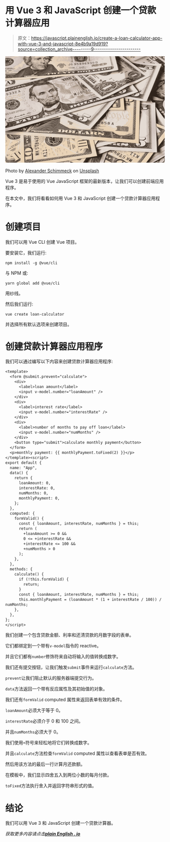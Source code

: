 # 用 Vue 3 和 JavaScript 创建一个贷款计算器应用

> 原文：<https://javascript.plainenglish.io/create-a-loan-calculator-app-with-vue-3-and-javascript-8e4b9a19d919?source=collection_archive---------9----------------------->

![](img/88c17a5be55609c5c2feb50374a711ad.png)

Photo by [Alexander Schimmeck](https://unsplash.com/@alschim?utm_source=medium&utm_medium=referral) on [Unsplash](https://unsplash.com?utm_source=medium&utm_medium=referral)

Vue 3 是易于使用的 Vue JavaScript 框架的最新版本，让我们可以创建前端应用程序。

在本文中，我们将看看如何用 Vue 3 和 JavaScript 创建一个贷款计算器应用程序。

# 创建项目

我们可以用 Vue CLI 创建 Vue 项目。

要安装它，我们运行:

```
npm install -g @vue/cli
```

与 NPM 或:

```
yarn global add @vue/cli
```

用纱线。

然后我们运行:

```
vue create loan-calculator
```

并选择所有默认选项来创建项目。

# 创建贷款计算器应用程序

我们可以通过编写以下内容来创建贷款计算器应用程序:

```
<template>
  <form @submit.prevent="calculate">
    <div>
      <label>loan amount</label>
      <input v-model.number="loanAmount" />
    </div>
    <div>
      <label>interest rate</label>
      <input v-model.number="interestRate" />
    </div>
    <div>
      <label>number of months to pay off loan</label>
      <input v-model.number="numMonths" />
    </div>
    <button type="submit">calculate monthly payment</button>
  </form>
  <p>monthly payment: {{ monthlyPayment.toFixed(2) }}</p>
</template><script>
export default {
  name: "App",
  data() {
    return {
      loanAmount: 0,
      interestRate: 0,
      numMonths: 0,
      monthlyPayment: 0,
    };
  },
  computed: {
    formValid() {
      const { loanAmount, interestRate, numMonths } = this;
      return (
        +loanAmount >= 0 &&
        0 <= +interestRate &&
        +interestRate <= 100 &&
        +numMonths > 0
      );
    },
  },
  methods: {
    calculate() {
      if (!this.formValid) {
        return;
      }
      const { loanAmount, interestRate, numMonths } = this;
      this.monthlyPayment = (loanAmount * (1 + interestRate / 100)) / numMonths;
    },
  },
};
</script>
```

我们创建一个包含贷款金额、利率和还清贷款的月数字段的表单。

它们都绑定到一个带有`v-model`指令的 reactive。

并且它们都有`number`修饰符来自动将输入的值转换成数字。

我们还有提交按钮，让我们触发`submit`事件来运行`calculate`方法。

`prevent`让我们阻止默认的服务器端提交行为。

`data`方法返回一个带有反应属性及其初始值的对象。

我们还有`formValid` computed 属性来返回表单有效的条件。

`loanAmount`必须大于等于 0。

`interestRate`必须介于 0 和 100 之间。

并且`numMonths`必须大于 0。

我们使用`+`符号来轻松地将它们转换成数字。

并且`calculate`方法检查`formValid` computed 属性以查看表单是否有效。

然后用该方法的最后一行计算月还款额。

在模板中，我们显示四舍五入到两位小数的每月付款。

`toFixed`方法执行舍入并返回字符串形式的值。

# 结论

我们可以用 Vue 3 和 JavaScript 创建一个贷款计算器。

*获取更多内容请点击*[***plain English . io***](https://plainenglish.io/)